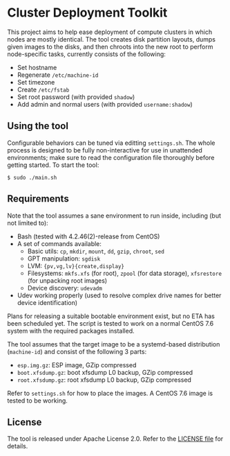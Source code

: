 # Cluster Deployment Toolkit

This project aims to help ease deployment of compute clusters in which nodes are mostly identical.  The tool creates disk partition layouts, dumps given images to the disks, and then chroots into the new root to perform node-specific tasks, currently consists of the following:

- Set hostname
- Regenerate `/etc/machine-id`
- Set timezone
- Create `/etc/fstab`
- Set root password (with provided `shadow`)
- Add admin and normal users (with provided `username:shadow`)

## Using the tool

Configurable behaviors can be tuned via editting `settings.sh`.  The whole process is designed to be fully non-interactive for use in unattended environments; make sure to read the configuration file thoroughly before getting started.  To start the tool:

```
$ sudo ./main.sh
```

## Requirements

Note that the tool assumes a sane environment to run inside, including (but not limited to):

- Bash (tested with 4.2.46(2)-release from CentOS)
- A set of commands available:
   - Basic utils: `cp`, `mkdir`, `mount`, `dd`, `gzip`, `chroot`, `sed`
   - GPT manipulation: `sgdisk`
   - LVM: `{pv,vg,lv}{create,display}`
   - Filesystems: `mkfs.xfs` (for root), `zpool` (for data storage), `xfsrestore` (for unpacking root images)
   - Device discovery: `udevadm`
- Udev working properly (used to resolve complex drive names for better device identification)

Plans for releasing a suitable bootable environment exist, but no ETA has been scheduled yet.  The script is tested to work on a normal CentOS 7.6 system with the required packages installed.

The tool assumes that the target image to be a systemd-based distribution (`machine-id`) and consist of the following 3 parts:

- `esp.img.gz`: ESP image, GZip compressed
- `boot.xfsdump.gz`: boot xfsdump L0 backup, GZip compressed
- `root.xfsdump.gz`: root xfsdump L0 backup, GZip compressed

Refer to `settings.sh` for how to place the images.  A CentOS 7.6 image is tested to be working.


## License

The tool is released under Apache License 2.0.  Refer to the [LICENSE file](LICENSE) for details.

